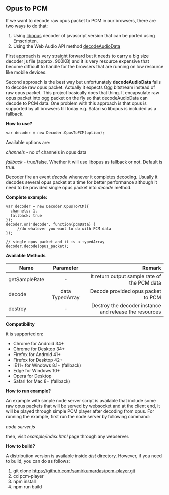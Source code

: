 Opus to PCM
-----------
If we want to decode raw opus packet to PCM in our browsers, there are two ways to do that:

 1. Using [libopus](https://opus-codec.org/) decoder of javascript version that can be ported using Emscripten.
 2. Using the Web Audio API method [decodeAudioData](https://developer.mozilla.org/en-US/docs/Web/API/BaseAudioContext/decodeAudioData)

First approach is very straight forward but it needs to carry a big size decoder js file (approx. 900KB) and it is very resource expensive that become difficult to handle for the browsers that are running on low resource like mobile devices.

Second approach is the best way but unfortunately **decodeAudioData** fails to decode raw opus packet. Actually it expects Ogg bitstream instead of raw opus packet. This project basically does that thing. It encapsulate raw opus packet into ogg packet on the fly so that decodeAudioData can decode to PCM data. One problem with this approach is that opus is supported by all browsers till today e.g. Safari so libopus is included as a fallback.

**How to use?**

    var decoder = new Decoder.OpusToPCM(option);

Available options are:

*channels* - no of channels in opus data

*fallback* - true/false. Whether it will use libopus as fallback or not. Default is true.

Decoder fire an event *decode* whenever it completes decoding. Usually it decodes several opus packet at a time for better performance although it need to be provided single opus packet into *decode* method.

**Complete example:**

    var decoder = new Decoder.OpusToPCM({
	  channels: 1,
	  fallback: true 
    });
    decoder.on('decode', function(pcmData) {
         //do whatever you want to do with PCM data
    });
    
    // single opus packet and it is a typedArray
    decoder.decode(opus_packet); 

**Available Methods**

| Name        | Parameter           | Remark  |
| ------------- |:-------------:| -----:|
| getSampleRate      | - | It return output sample rate of the PCM data |
| decode      | data TypedArray      |  Decode provided opus packet to PCM  |
| destroy | -      |    Destroy the decoder instance and release the resources |
  
 **Compatibility**
 
   it is supported on:

 * Chrome for Android 34+
 * Chrome for Desktop 34+
 * Firefox for Android 41+
 * Firefox for Desktop 42+
 * IE11+ for Windows 8.1+ (fallback)
 * Edge for Windows 10+
 * Opera for Desktop
 * Safari for Mac 8+ (fallback)

**How to run example?**

An example with simple node server script is available that include some raw opus packets that will be served by websocket and at the client end, it will be played through simple PCM player after decoding from opus. For running the example, first run the node server by following command:

*node server.js*

then, visit *example/index.html* page through any webserver.

**How to build?**

A distribution version is available inside *dist* directory. However, if you need to build, you can do as follows:

 1. git clone https://github.com/samirkumardas/pcm-player.git
 2. cd pcm-player
 3. npm install
 4. npm run build
